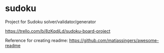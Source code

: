 # sudoku
Project for Sudoku solver/validator/generator
 
https://trello.com/b/8zKqdjLd/sudoku-board-project


Reference for creating readme: https://github.com/matiassingers/awesome-readme
